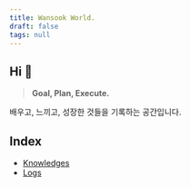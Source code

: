 ```yaml
---
title: Wansook World.
draft: false
tags: null
---
```


## Hi 👋

 > 
 > **Goal, Plan, Execute.**

배우고, 느끼고, 성장한 것들을 기록하는 공간입니다.

## Index

* [Knowledges](Knowledges.md)
* [Logs](Logs.md)
